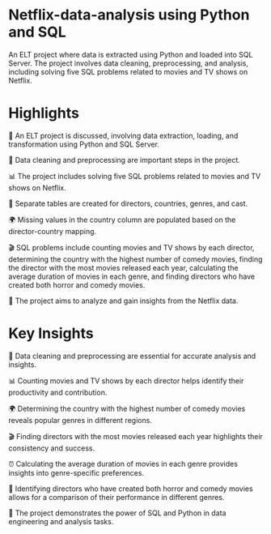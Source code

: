 # Netflix-data-analysis using Python and SQL

An ELT project where data is extracted using Python and loaded into SQL Server. The project involves data cleaning, preprocessing, and analysis, including solving five SQL problems related to movies and TV shows on Netflix.

# Highlights
📝 An ELT project is discussed, involving data extraction, loading, and transformation using Python and SQL Server.

🧹 Data cleaning and preprocessing are important steps in the project.

📊 The project includes solving five SQL problems related to movies and TV shows on Netflix.

🎥 Separate tables are created for directors, countries, genres, and cast.

🌍 Missing values in the country column are populated based on the director-country mapping.

🎬 SQL problems include counting movies and TV shows by each director, determining the country with the highest number of comedy movies, finding the director with the most movies released each year, calculating the average duration of movies in each genre, and finding directors who have created both horror and comedy movies.

🎯 The project aims to analyze and gain insights from the Netflix data.


# Key Insights
📝 Data cleaning and preprocessing are essential for accurate analysis and insights.

📊 Counting movies and TV shows by each director helps identify their productivity and contribution.

🌍 Determining the country with the highest number of comedy movies reveals popular genres in different regions.

🎬 Finding directors with the most movies released each year highlights their consistency and success.

⏰ Calculating the average duration of movies in each genre provides insights into genre-specific preferences.

👥 Identifying directors who have created both horror and comedy movies allows for a comparison of their performance in different genres.

🚀 The project demonstrates the power of SQL and Python in data engineering and analysis tasks.
